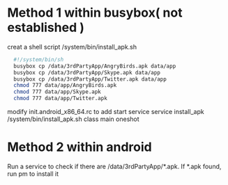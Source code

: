 # Method 1 within busybox( not established )

creat a shell script /system/bin/install_apk.sh
```bash
  #!/system/bin/sh
  busybox cp /data/3rdPartyApp/AngryBirds.apk data/app
  busybox cp /data/3rdPartyApp/Skype.apk data/app
  busybox cp /data/3rdPartyApp/Twitter.apk data/app
  chmod 777 data/app/AngryBirds.apk
  chmod 777 data/app/Skype.apk
  chmod 777 data/app/Twitter.apk
```
modify init.android_x86_64.rc to add start service
service install_apk /system/bin/install_apk.sh
    class main
    oneshot

# Method 2 within android

Run a service to check if there are /data/3rdPartyApp/*.apk.
If *.apk found, run pm to install it
